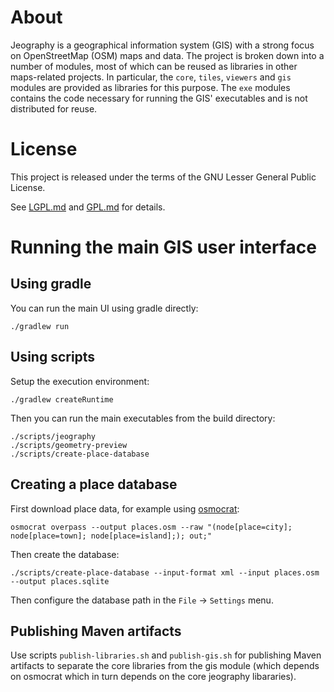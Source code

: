 # About

Jeography is a geographical information system (GIS) with a strong focus on
OpenStreetMap (OSM) maps and data.
The project is broken down into a number of modules, most of which can be
reused as libraries in other maps-related projects.
In particular, the `core`, `tiles`, `viewers` and `gis` modules are provided
as libraries for this purpose.
The `exe` modules contains the code necessary for running the GIS' executables
and is not distributed for reuse.

# License

This project is released under the terms of the GNU Lesser General Public
License.

See [LGPL.md](LGPL.md) and [GPL.md](GPL.md) for details.

# Running the main GIS user interface

## Using gradle
You can run the main UI using gradle directly:

    ./gradlew run

## Using scripts
Setup the execution environment:

    ./gradlew createRuntime

Then you can run the main executables from the build directory:

    ./scripts/jeography
    ./scripts/geometry-preview
    ./scripts/create-place-database

## Creating a place database

First download place data, for example using [osmocrat](https://github.com/topobyte/osmocrat):

    osmocrat overpass --output places.osm --raw "(node[place=city]; node[place=town]; node[place=island];); out;"

Then create the database:

    ./scripts/create-place-database --input-format xml --input places.osm --output places.sqlite

Then configure the database path in the `File` → `Settings` menu.

## Publishing Maven artifacts

Use scripts `publish-libraries.sh` and `publish-gis.sh` for publishing Maven
artifacts to separate the core libraries from the gis module (which depends
on osmocrat which in turn depends on the core jeography libararies).
